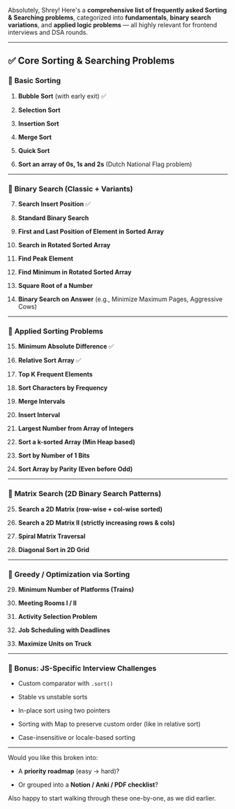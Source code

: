 Absolutely, Shrey! Here's a **comprehensive list of frequently asked Sorting & Searching problems**, categorized into **fundamentals**, **binary search variations**, and **applied logic problems** — all highly relevant for frontend interviews and DSA rounds.

---

## ✅ **Core Sorting & Searching Problems**

### 🔹 **Basic Sorting**

1. **Bubble Sort** (with early exit) ✅
    
2. **Selection Sort**
    
3. **Insertion Sort**
    
4. **Merge Sort**
    
5. **Quick Sort**
    
6. **Sort an array of 0s, 1s and 2s** (Dutch National Flag problem)
    

---

### 🔹 **Binary Search (Classic + Variants)**

7. **Search Insert Position** ✅
    
8. **Standard Binary Search**
    
9. **First and Last Position of Element in Sorted Array**
    
10. **Search in Rotated Sorted Array**
    
11. **Find Peak Element**
    
12. **Find Minimum in Rotated Sorted Array**
    
13. **Square Root of a Number**
    
14. **Binary Search on Answer** (e.g., Minimize Maximum Pages, Aggressive Cows)
    

---

### 🔹 **Applied Sorting Problems**

15. **Minimum Absolute Difference** ✅
    
16. **Relative Sort Array** ✅
    
17. **Top K Frequent Elements**
    
18. **Sort Characters by Frequency**
    
19. **Merge Intervals**
    
20. **Insert Interval**
    
21. **Largest Number from Array of Integers**
    
22. **Sort a k-sorted Array (Min Heap based)**
    
23. **Sort by Number of 1 Bits**
    
24. **Sort Array by Parity (Even before Odd)**
    

---

### 🔹 **Matrix Search (2D Binary Search Patterns)**

25. **Search a 2D Matrix (row-wise + col-wise sorted)**
    
26. **Search a 2D Matrix II (strictly increasing rows & cols)**
    
27. **Spiral Matrix Traversal**
    
28. **Diagonal Sort in 2D Grid**
    

---

### 🔹 **Greedy / Optimization via Sorting**

29. **Minimum Number of Platforms (Trains)**
    
30. **Meeting Rooms I / II**
    
31. **Activity Selection Problem**
    
32. **Job Scheduling with Deadlines**
    
33. **Maximize Units on Truck**
    

---

### 🧠 Bonus: JS-Specific Interview Challenges

- Custom comparator with `.sort()`
    
- Stable vs unstable sorts
    
- In-place sort using two pointers
    
- Sorting with Map to preserve custom order (like in relative sort)
    
- Case-insensitive or locale-based sorting
    

---

Would you like this broken into:

- A **priority roadmap** (easy → hard)?
    
- Or grouped into a **Notion / Anki / PDF checklist**?
    

Also happy to start walking through these one-by-one, as we did earlier.